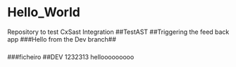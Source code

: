 # Hello_World
Repository to test CxSast Integration
##TestAST
##Triggering the feed back app
###Hello from the Dev branch##
###
###
###ficheiro
##DEV 1232313
hellooooooooo